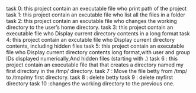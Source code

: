 task 0: this project contain an executable file who print path of the project
task 1: this project contain an excutable file who list all the files in a folder
task 2: this project contain an excutable file who changes the working directory to the user’s home directory.
task 3: this project contain an executable file who Display current directory contents in a long format
task 4: this project contain an excutable file who Display current directory contents, including hidden files
task 5: this project contain an executable file who Display current directory contents long format,with user and group IDs displayed numerically,And hidden files (starting with .)
task 6 : this project contain an executable file that that creates a directory named my first directory in the /tmp/ directory.
task 7 : Move the file betty from /tmp/ to /tmp/my first directory.
task 8 : delete betty
task 9 : delete myfirst directory
task 10 :changes the working directory to the previous one.
